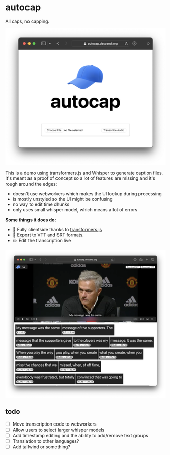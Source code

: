 # autocap
All caps, no capping.

![landing page](./static/landing.png)

This is a demo using transformers.js and Whisper to generate caption files. It's meant as a proof of concept so a lot of features are missing and it's rough around the edges:

- doesn't use webworkers which makes the UI lockup during processing
- is mostly unstyled so the UI might be confusing
- no way to edit time chunks
- only uses small whisper model, which means a lot of errors

**Some things it does do:**

- 🏡 Fully clientside thanks to [transformers.js](https://github.com/xenova/transformers.js)
- 📝 Export to VTT and SRT formats.
- ✏️ Edit the transcription live

![screenshot](./static/screenshot.png)

## todo
- [ ] Move transcription code to webworkers
- [ ] Allow users to select larger whisper models
- [ ] Add timestamp editing and the ability to add/remove text groups
- [ ] Translation to other languages?
- [ ] Add tailwind or something?
